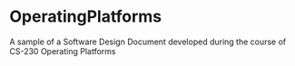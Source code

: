 # OperatingPlatforms
A sample of a Software Design Document developed during the course of CS-230 Operating Platforms
